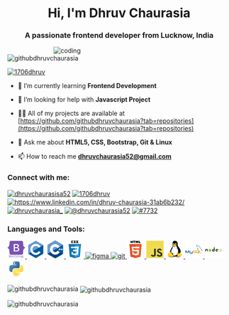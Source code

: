 
<h1 align="center">Hi, I'm Dhruv Chaurasia</h1>
<h3 align="center">A passionate frontend developer from Lucknow, India</h3>
<img align="right" alt="coding" width="400" src="https://images.squarespace-cdn.com/content/v1/56af9236b6aa60cdf1c52b4b/1464950341113-VN4PQR9DU6LSKDIVHPGI/image-asset.gif?format=1000w">


<p align="left"> <img src="https://komarev.com/ghpvc/?username=githubdhruvchaurasia&label=Profile%20views&color=0e75b6&style=flat" alt="githubdhruvchaurasia" /> </p>

<p align="left"> <a href="https://twitter.com/1706dhruv" target="blank"><img src="https://img.shields.io/twitter/follow/1706dhruv?logo=twitter&style=for-the-badge" alt="1706dhruv" /></a> </p>

- 🌱 I’m currently learning **Frontend Development**

- 🤝 I’m looking for help with **Javascript Project**

- 👨‍💻 All of my projects are available at [https://github.com/githubdhruvchaurasia?tab=repositories](https://github.com/githubdhruvchaurasia?tab=repositories)

- 💬 Ask me about **HTML5, CSS, Bootstrap, Git & Linux**

- 📫 How to reach me **dhruvchaurasia52@gmail.com**

<h3 align="left">Connect with me:</h3>
<p align="left">
<a href="https://codepen.io/dhruvchaurasisa52" target="blank"><img align="center" src="https://raw.githubusercontent.com/rahuldkjain/github-profile-readme-generator/master/src/images/icons/Social/codepen.svg" alt="dhruvchaurasisa52" height="30" width="40" /></a>
<a href="https://twitter.com/1706dhruv" target="blank"><img align="center" src="https://raw.githubusercontent.com/rahuldkjain/github-profile-readme-generator/master/src/images/icons/Social/twitter.svg" alt="1706dhruv" height="30" width="40" /></a>
<a href="https://linkedin.com/in/https://www.linkedin.com/in/dhruv-chaurasia-31ab6b232/" target="blank"><img align="center" src="https://raw.githubusercontent.com/rahuldkjain/github-profile-readme-generator/master/src/images/icons/Social/linked-in-alt.svg" alt="https://www.linkedin.com/in/dhruv-chaurasia-31ab6b232/" height="30" width="40" /></a>
<a href="https://instagram.com/dhruvchaurasia_" target="blank"><img align="center" src="https://raw.githubusercontent.com/rahuldkjain/github-profile-readme-generator/master/src/images/icons/Social/instagram.svg" alt="dhruvchaurasia_" height="30" width="40" /></a>
<a href="https://www.hackerrank.com/@dhruvchaurasia52" target="blank"><img align="center" src="https://raw.githubusercontent.com/rahuldkjain/github-profile-readme-generator/master/src/images/icons/Social/hackerrank.svg" alt="@dhruvchaurasia52" height="30" width="40" /></a>
<a href="https://discord.gg/#7732" target="blank"><img align="center" src="https://raw.githubusercontent.com/rahuldkjain/github-profile-readme-generator/master/src/images/icons/Social/discord.svg" alt="#7732" height="30" width="40" /></a>
</p>

<h3 align="left">Languages and Tools:</h3>
<p align="left"> <a href="https://getbootstrap.com" target="_blank" rel="noreferrer"> <img src="https://raw.githubusercontent.com/devicons/devicon/master/icons/bootstrap/bootstrap-plain-wordmark.svg" alt="bootstrap" width="40" height="40"/> </a> <a href="https://www.cprogramming.com/" target="_blank" rel="noreferrer"> <img src="https://raw.githubusercontent.com/devicons/devicon/master/icons/c/c-original.svg" alt="c" width="40" height="40"/> </a> <a href="https://www.w3schools.com/cpp/" target="_blank" rel="noreferrer"> <img src="https://raw.githubusercontent.com/devicons/devicon/master/icons/cplusplus/cplusplus-original.svg" alt="cplusplus" width="40" height="40"/> </a> <a href="https://www.w3schools.com/css/" target="_blank" rel="noreferrer"> <img src="https://raw.githubusercontent.com/devicons/devicon/master/icons/css3/css3-original-wordmark.svg" alt="css3" width="40" height="40"/> </a> <a href="https://www.figma.com/" target="_blank" rel="noreferrer"> <img src="https://www.vectorlogo.zone/logos/figma/figma-icon.svg" alt="figma" width="40" height="40"/> </a> <a href="https://git-scm.com/" target="_blank" rel="noreferrer"> <img src="https://www.vectorlogo.zone/logos/git-scm/git-scm-icon.svg" alt="git" width="40" height="40"/> </a> <a href="https://www.w3.org/html/" target="_blank" rel="noreferrer"> <img src="https://raw.githubusercontent.com/devicons/devicon/master/icons/html5/html5-original-wordmark.svg" alt="html5" width="40" height="40"/> </a> <a href="https://developer.mozilla.org/en-US/docs/Web/JavaScript" target="_blank" rel="noreferrer"> <img src="https://raw.githubusercontent.com/devicons/devicon/master/icons/javascript/javascript-original.svg" alt="javascript" width="40" height="40"/> </a> <a href="https://www.linux.org/" target="_blank" rel="noreferrer"> <img src="https://raw.githubusercontent.com/devicons/devicon/master/icons/linux/linux-original.svg" alt="linux" width="40" height="40"/> </a> <a href="https://www.mysql.com/" target="_blank" rel="noreferrer"> <img src="https://raw.githubusercontent.com/devicons/devicon/master/icons/mysql/mysql-original-wordmark.svg" alt="mysql" width="40" height="40"/> </a> <a href="https://nodejs.org" target="_blank" rel="noreferrer"> <img src="https://raw.githubusercontent.com/devicons/devicon/master/icons/nodejs/nodejs-original-wordmark.svg" alt="nodejs" width="40" height="40"/> </a> <a href="https://www.python.org" target="_blank" rel="noreferrer"> <img src="https://raw.githubusercontent.com/devicons/devicon/master/icons/python/python-original.svg" alt="python" width="40" height="40"/> </a> </p>

<p><img align="left" src="https://github-readme-stats.vercel.app/api/top-langs?username=githubdhruvchaurasia&show_icons=true&locale=en&layout=compact" alt="githubdhruvchaurasia" /></p>

<p>&nbsp;<img align="center" src="https://github-readme-stats.vercel.app/api?username=githubdhruvchaurasia&show_icons=true&locale=en" alt="githubdhruvchaurasia" /></p>

<p><img align="center" src="https://github-readme-streak-stats.herokuapp.com/?user=githubdhruvchaurasia&" alt="githubdhruvchaurasia" /></p>

